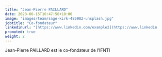 ```yaml
---
title: "Jean-Pierre PAILLARD"
date: 2023-06-15T10:47:58+10:00
image: "images/team/sage-kirk-485982-unsplash.jpg"
jobtitle: "Co-fondateur"
linkedinurl: "[https://www.linkedin.com/example2](https://www.linkedin.com/in/jean-pierre-paillard-b62915114)"
promoted: true
weight: 2
---
```


Jean-Pierre PAILLARD est le co-fondateur de l'IFNTI
